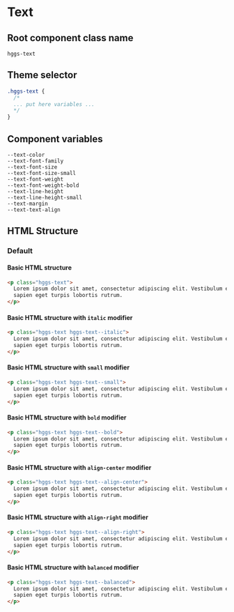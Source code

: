 # Text

## Root component class name

`hggs-text`

## Theme selector

```css
.hggs-text {
  /*
  ... put here variables ...
  */
}
```

## Component variables

```
--text-color
--text-font-family
--text-font-size
--text-font-size-small
--text-font-weight
--text-font-weight-bold
--text-line-height
--text-line-height-small
--text-margin
--text-text-align
```

## HTML Structure

### Default

#### Basic HTML structure

```html
<p class="hggs-text">
  Lorem ipsum dolor sit amet, consectetur adipiscing elit. Vestibulum euismod
  sapien eget turpis lobortis rutrum.
</p>
```

#### Basic HTML structure with `italic` modifier

```html
<p class="hggs-text hggs-text--italic">
  Lorem ipsum dolor sit amet, consectetur adipiscing elit. Vestibulum euismod
  sapien eget turpis lobortis rutrum.
</p>
```

#### Basic HTML structure with `small` modifier

```html
<p class="hggs-text hggs-text--small">
  Lorem ipsum dolor sit amet, consectetur adipiscing elit. Vestibulum euismod
  sapien eget turpis lobortis rutrum.
</p>
```

#### Basic HTML structure with `bold` modifier

```html
<p class="hggs-text hggs-text--bold">
  Lorem ipsum dolor sit amet, consectetur adipiscing elit. Vestibulum euismod
  sapien eget turpis lobortis rutrum.
</p>
```

#### Basic HTML structure with `align-center` modifier

```html
<p class="hggs-text hggs-text--align-center">
  Lorem ipsum dolor sit amet, consectetur adipiscing elit. Vestibulum euismod
  sapien eget turpis lobortis rutrum.
</p>
```

#### Basic HTML structure with `align-right` modifier

```html
<p class="hggs-text hggs-text--align-right">
  Lorem ipsum dolor sit amet, consectetur adipiscing elit. Vestibulum euismod
  sapien eget turpis lobortis rutrum.
</p>
```

#### Basic HTML structure with `balanced` modifier

```html
<p class="hggs-text hggs-text--balanced">
  Lorem ipsum dolor sit amet, consectetur adipiscing elit. Vestibulum euismod
  sapien eget turpis lobortis rutrum.
</p>
```
